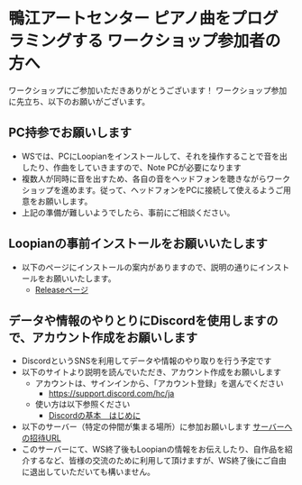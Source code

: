 # 鴨江アートセンター ピアノ曲をプログラミングする ワークショップ参加者の方へ

ワークショップにご参加いただきありがとうございます！
ワークショップ参加に先立ち、以下のお願いがございます。

## PC持参でお願いします

- WSでは、PCにLoopianをインストールして、それを操作することで音を出したり、作曲をしていきますので、Note PCが必要になります
- 複数人が同時に音を出すため、各自の音をヘッドフォンを聴きながらワークショップを進めます。従って、ヘッドフォンをPCに接続して使えるようご用意をお願いします。
- 上記の準備が難しいようでしたら、事前にご相談ください。


## Loopianの事前インストールをお願いいたします

- 以下のページにインストールの案内がありますので、説明の通りにインストールをお願いいたします。
    - [Releaseページ](https://github.com/hasebems/Loopian_Rust/releases)


## データや情報のやりとりにDiscordを使用しますので、アカウント作成をお願いします

- DiscordというSNSを利用してデータや情報のやり取りを行う予定です
- 以下のサイトより説明を読んでいただき、アカウント作成をお願いします
    - アカウントは、サインインから、「アカウント登録」を選んでください
        - https://support.discord.com/hc/ja
    - 使い方は以下参照ください
        - [Discordの基本　はじめに](https://support.discord.com/hc/ja/sections/360008206871-%E3%81%AF%E3%81%98%E3%82%81%E3%81%AB)
- 以下のサーバー（特定の仲間が集まる場所）に参加お願いします
    [サーバーへの招待URL](https://discord.gg/4kVze52DGt)
- このサーバーにて、WS終了後もLoopianの情報をお伝えしたり、自作品を紹介するなど、皆様の交流のために利用して頂けますが、WS終了後にご自由に退出していただいても構いません。